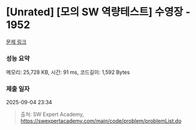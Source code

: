 # [Unrated] [모의 SW 역량테스트] 수영장 - 1952 

[문제 링크](https://swexpertacademy.com/main/code/problem/problemDetail.do?contestProbId=AV5PpFQaAQMDFAUq) 

### 성능 요약

메모리: 25,728 KB, 시간: 91 ms, 코드길이: 1,592 Bytes

### 제출 일자

2025-09-04 23:34



> 출처: SW Expert Academy, https://swexpertacademy.com/main/code/problem/problemList.do